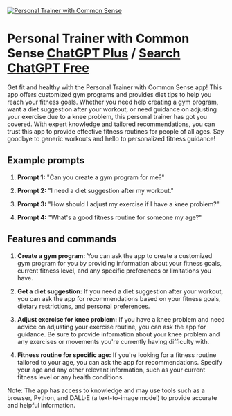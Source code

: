 
[![Personal Trainer with Common Sense](https://files.oaiusercontent.com/file-wcpKglMIV9f3uEvjJ8EzDJcC?se=2123-10-17T09%3A13%3A00Z&sp=r&sv=2021-08-06&sr=b&rscc=max-age%3D31536000%2C%20immutable&rscd=attachment%3B%20filename%3D0d9c956e-9de5-4385-b156-d38f74ab5462.webp&sig=wdmxcp1pzhwJyAlqJCf7VfIHwSWh6tWCl9gptLgXc2U%3D)](https://chat.openai.com/g/g-jtA39A6gB-personal-trainer-with-common-sense)

# Personal Trainer with Common Sense [ChatGPT Plus](https://chat.openai.com/g/g-jtA39A6gB-personal-trainer-with-common-sense) / [Search ChatGPT Free](https://gptcall.net/index.html#/?search=Personal%20Trainer%20with%20Common%20Sense)

Get fit and healthy with the Personal Trainer with Common Sense app! This app offers customized gym programs and provides diet tips to help you reach your fitness goals. Whether you need help creating a gym program, want a diet suggestion after your workout, or need guidance on adjusting your exercise due to a knee problem, this personal trainer has got you covered. With expert knowledge and tailored recommendations, you can trust this app to provide effective fitness routines for people of all ages. Say goodbye to generic workouts and hello to personalized fitness guidance!

## Example prompts

1. **Prompt 1:** "Can you create a gym program for me?"

2. **Prompt 2:** "I need a diet suggestion after my workout."

3. **Prompt 3:** "How should I adjust my exercise if I have a knee problem?"

4. **Prompt 4:** "What's a good fitness routine for someone my age?"

## Features and commands

1. **Create a gym program:** You can ask the app to create a customized gym program for you by providing information about your fitness goals, current fitness level, and any specific preferences or limitations you have.

2. **Get a diet suggestion:** If you need a diet suggestion after your workout, you can ask the app for recommendations based on your fitness goals, dietary restrictions, and personal preferences.

3. **Adjust exercise for knee problem:** If you have a knee problem and need advice on adjusting your exercise routine, you can ask the app for guidance. Be sure to provide information about your knee problem and any exercises or movements you're currently having difficulty with.

4. **Fitness routine for specific age:** If you're looking for a fitness routine tailored to your age, you can ask the app for recommendations. Specify your age and any other relevant information, such as your current fitness level or any health conditions.

Note: The app has access to knowledge and may use tools such as a browser, Python, and DALL·E (a text-to-image model) to provide accurate and helpful information.



